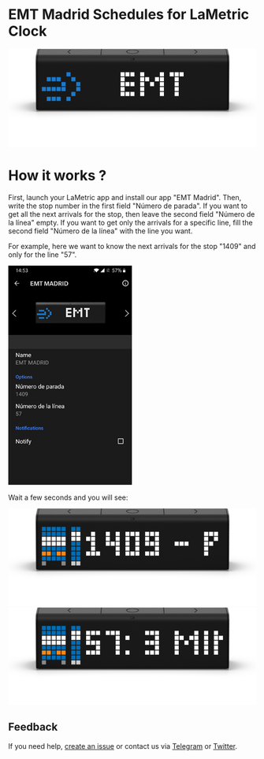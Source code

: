 # EMT Madrid Schedules for LaMetric Clock

![LaMetric EMTMAD Index](https://raw.githubusercontent.com/diegofpb/lametric-emtmad/master/images/LaMetricEMTMad.png)

# How it works ?

First, launch your LaMetric app and install our app "EMT Madrid". Then, write the stop number in the first field "Número de parada".
If you want to get all the next arrivals for the stop, then leave the second field "Número de la línea" empty. 
If you want to get only the arrivals for a specific line, fill the second field "Número de la línea" with the line you want.

For example, here we want to know the next arrivals for the stop "1409" and only for the line "57".

![LaMetric Ratp App](https://raw.githubusercontent.com/diegofpb/lametric-emtmad/master/images/app.png)

Wait a few seconds and you will see:

![LaMetric EMTMAD 1409](https://raw.githubusercontent.com/diegofpb/lametric-emtmad/master/images/LaMetricEMTMad1409.png)
![LaMetric EMTMAD 1409](https://raw.githubusercontent.com/diegofpb/lametric-emtmad/master/images/LaMetricEMTMad57.png)


## Feedback
If you need help, [create an issue](https://github.com/diegofpb/lametric-emtmad/issues) or contact us via [Telegram](https://t.me/diegofpb) or [Twitter](http://twitter.com/diegofpb).